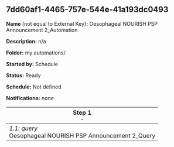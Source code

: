 ## 7dd60af1-4465-757e-544e-41a193dc0493

**Name** (not equal to External Key)**:** Oesophageal NOURISH PSP Announcement 2_Automation

**Description:** n/a

**Folder:** my automations/

**Started by:** Schedule

**Status:** Ready

**Schedule:** Not defined

**Notifications:** _none_


| Step 1<br>_<small>-</small>_ |
| --- |
| _1.1: query_<br>Oesophageal NOURISH PSP Announcement 2_Query |
